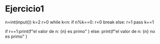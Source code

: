 # Ejercicio1

n=int(input())
k=2
r=0
while k<n:
  if n%k==0:
    r=0
    break
  else:
    r=1 
    pass 
  k+=1

if r==1:print(f"el valor de n: {n} es primo" )
else: print(f"el valor de n: {n} no es primo" )


